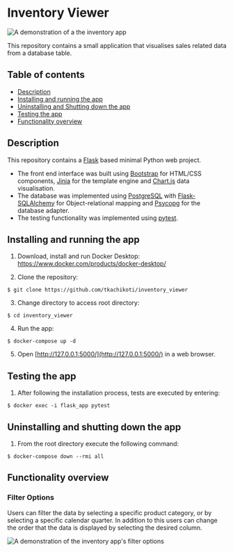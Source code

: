 # Inventory Viewer

![A demonstration of a the inventory app](https://tkachikoti-cloud-object-storage.ams3.digitaloceanspaces.com/images/github/inventory_viewer/inventory_viewer_app_preview.gif)

This repository contains a small application that visualises sales related data from a database table. 
## Table of contents

- [Description](#description)
- [Installing and running the app](#installing-and-running-the-app)
- [Uninstalling and Shutting down the app](#uninstalling-and-shutting-down-the-app)
- [Testing the app](#testing-the-app)
- [Functionality overview](#functionality-overview)

## Description

This repository contains a [Flask](https://github.com/pallets/flask) based minimal Python web project.
- The front end interface was built using [Bootstrap](https://github.com/twbs/bootstrap) for HTML/CSS components, [Jinja](https://github.com/pallets/jinja) for the template engine and [Chart.js](https://github.com/chartjs/Chart.js) data visualisation.
- The database was implemented using [PostgreSQL](https://github.com/postgres) with [Flask-SQLAlchemy](https://github.com/pallets-eco/flask-sqlalchemy) for Object-relational mapping and [Psycopg](https://github.com/psycopg/psycopg2) for the database adapter.
- The testing functionality was implemented using [pytest](https://github.com/pytest-dev/pytest).

## Installing and running the app

1. Download, install and run Docker Desktop: https://www.docker.com/products/docker-desktop/

2. Clone the repository:

```
$ git clone https://github.com/tkachikoti/inventory_viewer
```

3. Change directory to access root directory:

```
$ cd inventory_viewer
```

4. Run the app:

```
$ docker-compose up -d
```

5. Open [http://127.0.0.1:5000/](http://127.0.0.1:5000/) in a web browser.

## Testing the app

1. After following the installation process, tests are executed by entering:

```
$ docker exec -i flask_app pytest
```

## Uninstalling and shutting down the app

1. From the root directory execute the following command:

```
$ docker-compose down --rmi all
```

## Functionality overview

### Filter Options

Users can filter the data by selecting a specific product category, or by selecting a specific calendar quarter. In addition to this users can change the order that the data is displayed by selecting the desired column.

![A demonstration of the inventory app's filter options](https://tkachikoti-cloud-object-storage.ams3.digitaloceanspaces.com/images/github/inventory_viewer/inventory_viewer_app_filter_options.gif)